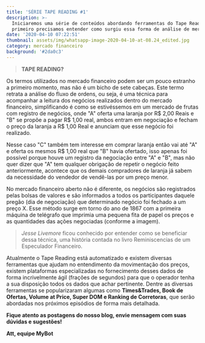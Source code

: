 ```yaml
---
title: 'SÉRIE TAPE READING #1'
description: >-
  Iniciaremos uma série de conteúdos abordando ferramentas do Tape Reading, mas
  primeiro precisamos entender como surgiu essa forma de análise de mercado.
date: '2020-04-10 07:22:51'
thumbnail: assets/img/whatsapp-image-2020-04-10-at-08.24_edited.jpg
category: mercado financeiro
background: '#2da0c3'
---
```

> **TAPE READING?**

Os termos utilizados no mercado financeiro podem ser um pouco estranho a primeiro momento, mas não é um bicho de sete cabeças. Este termo retrata a análise do fluxo de ordens, ou seja, é uma técnica para acompanhar a leitura dos negócios realizados dentro do mercado financeiro, simplificando é como se estivéssemos em um mercado de frutas com registro de negócios, onde "A" oferta uma laranja por R$ 2,00 Reais e "B" se propõe a pagar R$ 1,00 real, ambos entram em negociação e fecham o preço da laranja a R$ 1,00 Real e anunciam que esse negócio foi realizado.

Nesse caso "C" também tem interesse em comprar laranja então vai até "A" e oferta os mesmos R$ 1,00 real que "B" havia ofertado, isso apenas foi possível porque houve um registro da negociação entre "A" e "B", mas não quer dizer que "A" tem qualquer obrigação de repetir o negócio feito anteriormente, acontece que os demais compradores de laranja já sabem da necessidade do vendedor de vendê-las por um preço menor.

No mercado financeiro aberto não é diferente, os negócios são registrados pelas bolsas de valores e são informados a todos os participantes daquele pregão (dia de negociação) que determinado negócio foi fechado a um preço X. Esse método surge em torno do ano de 1867 com a primeira máquina de telégrafo que imprimia uma pequena fita de papel os preços e as quantidades das ações negociadas (conforme a imagem). 

> *Jesse Livemore* ficou conhecido por entender como se beneficiar dessa técnica, uma história contada no livro Reminiscencias de um Especulador Financeiro.

Atualmente o Tape Reading está automatizado e existem diversas ferramentas que ajudam no entendimento da movimentação dos preços, existem plataformas especializadas no fornecimento desses dados de forma incrivelmente ágil (frações de segundos) para que o operador tenha a sua disposição todos os dados que achar pertinente. Dentre as diversas ferramentas se popularizaram algumas como **Times&Trades, Book de Ofertas, Volume at Price, Super DOM e Ranking de Corretoras**, que serão abordadas nos próximos episódios de forma mais detalhada.

**Fique atento as postagens do nosso blog, envie mensagem com suas dúvidas e sugestões!**

**Att, equipe MyBot**